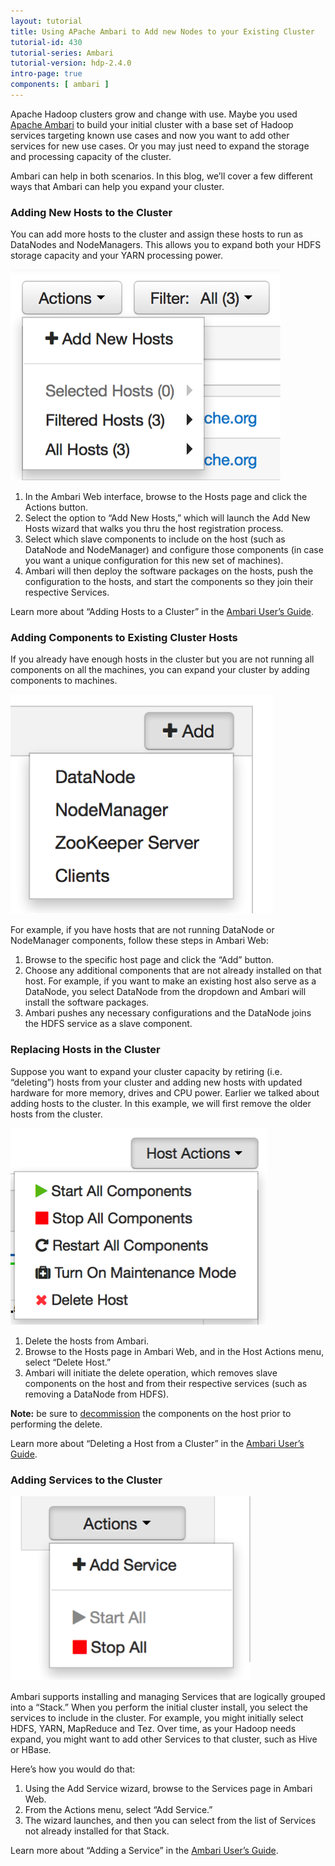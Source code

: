 ```yaml
---
layout: tutorial
title: Using APache Ambari to Add new Nodes to your Existing Cluster
tutorial-id: 430
tutorial-series: Ambari
tutorial-version: hdp-2.4.0
intro-page: true
components: [ ambari ]
---
```


Apache Hadoop clusters grow and change with use. Maybe you used [Apache Ambari](http://hortonworks.com/hadoop/ambari/ "Apache Ambari") to build your initial cluster with a base set of Hadoop services targeting known use cases and now you want to add other services for new use cases. Or you may just need to expand the storage and processing capacity of the cluster.

Ambari can help in both scenarios. In this blog, we’ll cover a few different ways that Ambari can help you expand your cluster.

### Adding New Hosts to the Cluster

You can add more hosts to the cluster and assign these hosts to run as DataNodes and NodeManagers. This allows you to expand both your HDFS storage capacity and your YARN processing power.

![ambari_1](/assets/adding-hosts-to-ambari/ambari_11.png)

1.  In the Ambari Web interface, browse to the Hosts page and click the Actions button.
2.  Select the option to “Add New Hosts,” which will launch the Add New Hosts wizard that walks you thru the host registration process.
3.  Select which slave components to include on the host (such as DataNode and NodeManager) and configure those components (in case you want a unique configuration for this new set of machines).
4.  Ambari will then deploy the software packages on the hosts, push the configuration to the hosts, and start the components so they join their respective Services.

Learn more about “Adding Hosts to a Cluster” in the [Ambari User’s Guide](http://docs.hortonworks.com/HDPDocuments/Ambari-1.6.1.0/bk_Monitoring_Hadoop_Book/content/monitor-chap2-4b_2x.html "Ambari User's Guide").

### Adding Components to Existing Cluster Hosts

If you already have enough hosts in the cluster but you are not running all components on all the machines, you can expand your cluster by adding components to machines.

![ambari_2](/assets/adding-hosts-to-ambari/ambari_21.png)

For example, if you have hosts that are not running DataNode or NodeManager components, follow these steps in Ambari Web:

1.  Browse to the specific host page and click the “Add” button.
2.  Choose any additional components that are not already installed on that host. For example, if you want to make an existing host also serve as a DataNode, you select DataNode from the dropdown and Ambari will install the software packages.
3.  Ambari pushes any necessary configurations and the DataNode joins the HDFS service as a slave component.

### Replacing Hosts in the Cluster

Suppose you want to expand your cluster capacity by retiring (i.e. “deleting”) hosts from your cluster and adding new hosts with updated hardware for more memory, drives and CPU power. Earlier we talked about adding hosts to the cluster. In this example, we will first remove the older hosts from the cluster.

![ambari_3](/assets/adding-hosts-to-ambari/ambari_31.png)

1.  Delete the hosts from Ambari.
2.  Browse to the Hosts page in Ambari Web, and in the Host Actions menu, select “Delete Host.”
3.  Ambari will initiate the delete operation, which removes slave components on the host and from their respective services (such as removing a DataNode from HDFS).

**Note:** be sure to [decommission](http://docs.hortonworks.com/HDPDocuments/Ambari-1.6.1.0/bk_Monitoring_Hadoop_Book/content/Decommissioning_Master_and_Slave_Nodes.html "Decommission") the components on the host prior to performing the delete.

Learn more about “Deleting a Host from a Cluster” in the [Ambari User’s Guide](http://docs.hortonworks.com/HDPDocuments/Ambari-1.6.1.0/bk_Monitoring_Hadoop_Book/content/Delete_a_Host_From_Cluster.html "Ambari User's Guide").

### Adding Services to the Cluster

![ambari_4](/assets/adding-hosts-to-ambari/ambari_41.png)

Ambari supports installing and managing Services that are logically grouped into a “Stack.” When you perform the initial cluster install, you select the services to include in the cluster. For example, you might initially select HDFS, YARN, MapReduce and Tez. Over time, as your Hadoop needs expand, you might want to add other Services to that cluster, such as Hive or HBase.

Here’s how you would do that:

1.  Using the Add Service wizard, browse to the Services page in Ambari Web.
2.  From the Actions menu, select “Add Service.”
3.  The wizard launches, and then you can select from the list of Services not already installed for that Stack.

Learn more about “Adding a Service” in the [Ambari User’s Guide](http://docs.hortonworks.com/HDPDocuments/Ambari-1.6.1.0/bk_Monitoring_Hadoop_Book/content/monitor-chap2-3-1-2_2x.html "Ambari User's Guide").